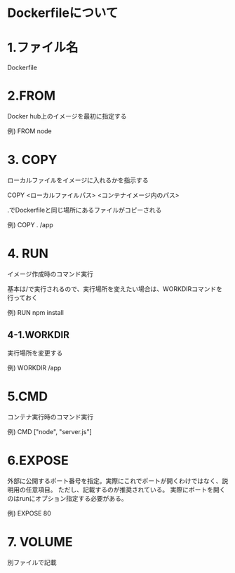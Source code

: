 # Dockerfileについて

# 1.ファイル名

Dockerfile

# 2.FROM

Docker hub上のイメージを最初に指定する

例) FROM node

# 3. COPY

ローカルファイルをイメージに入れるかを指示する

COPY <ローカルファイルパス> <コンテナイメージ内のパス>

.でDockerfileと同じ場所にあるファイルがコピーされる

例) COPY . /app

# 4. RUN

イメージ作成時のコマンド実行

基本は/で実行されるので、実行場所を変えたい場合は、WORKDIRコマンドを行っておく

例) RUN npm install

## 4-1.WORKDIR

実行場所を変更する

例) WORKDIR /app


# 5.CMD

コンテナ実行時のコマンド実行

例) CMD ["node", "server.js"]

# 6.EXPOSE

外部に公開するポート番号を指定。実際にこれでポートが開くわけではなく、説明用の任意項目。
ただし、記載するのが推奨されている。
実際にポートを開くのはrunにオプション指定する必要がある。

例) EXPOSE 80

# 7. VOLUME

別ファイルで記載
